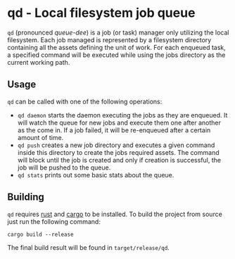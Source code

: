 # qd - Local filesystem job queue
`qd` (pronounced *queue-dee*) is a job (or task) manager only utilizing the local filesystem.
Each job managed is represented by a filesystem directory containing all the assets defining the unit of work.
For each enqueued task, a specified command will be executed while using the jobs directory as the current working path.

## Usage
`qd` can be called with one of the following operations:
* `qd daemon` starts the daemon executing the jobs as they are enqueued.
It will watch the queue for new jobs and execute them one after another as the come in.
If a job failed, it will be re-enqueued after a certain amount of time.
* `qd push` creates a new job directory and executes a given command inside this directory to create the jobs required assets.
The command will block until the job is created and only if creation is successful, the job will be pushed to the queue.
* `qd stats` prints out some basic stats about the queue.

## Building
`qd` requires [rust](https://www.rust-lang.org/)  and [cargo](https://doc.rust-lang.org/cargo/) to be installed.
To build the project from source just run the following command:
```
cargo build --release
```
The final build result will be found in `target/release/qd`.